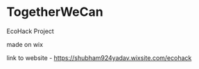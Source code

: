 # TogetherWeCan
EcoHack Project

made on wix

link to website - https://shubham924yadav.wixsite.com/ecohack
